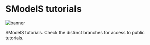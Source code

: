 # SModelS tutorials


<img src="https://smodels.github.io/pics/banner.png" alt="banner">

SModelS tutorials. Check the distinct branches for access to public tutorials.
